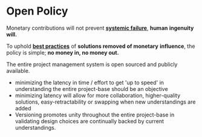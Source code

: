 # Open Policy

Monetary contributions will not prevent [**systemic failure**](openpolicy.md), **human** **ingenuity will.**

To uphold [**best practices**](openpolicy.md) of **solutions removed of monetary** **influence**, the policy is simple; **no money in, no money out.**

The entire project management system is open sourced and publicly available.

* minimizing the latency in time / effort to get 'up to speed' in understanding the entire project-base should be an objective
* minimizing latency will allow for more collaboration, higher-quality solutions, easy-retractability or swapping when new understandings are added
* Versioning promotes unity throughout the entire project-base in validating design choices are continually backed by current understandings.


